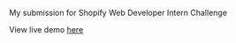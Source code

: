 My submission for Shopify Web Developer Intern Challenge

View live demo [here](https://the-shoppies-awards-site.netlify.app/) 